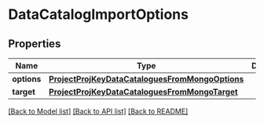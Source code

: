 # DataCatalogImportOptions

## Properties
Name | Type | Description | Notes
------------ | ------------- | ------------- | -------------
**options** | [**ProjectProjKeyDataCataloguesFromMongoOptions**](ProjectProjKeyDataCataloguesFromMongoOptions.md) |  | 
**target** | [**ProjectProjKeyDataCataloguesFromMongoTarget**](ProjectProjKeyDataCataloguesFromMongoTarget.md) |  | 

[[Back to Model list]](../README.md#documentation-for-models) [[Back to API list]](../README.md#documentation-for-api-endpoints) [[Back to README]](../README.md)


